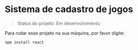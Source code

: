 # Sistema de cadastro de jogos

> Status do projeto: Em desenvolvimento

Para rodar esse projeto na sua máquina, por favor digite:

```
npm install react
```
